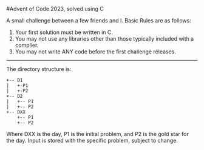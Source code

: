 #Advent of Code 2023, solved using C

A small challenge between a few friends and I. Basic Rules are as follows:
1. Your first solution must be written in C.
2. You may not use any libraries other than those typically included with a complier.
3. You may not write ANY code before the first challenge releases.

---

The directory structure is:
```
+-- D1
|   +-P1
|   +-P2
+-- D2
|	+-- P1
|	+-- P2
+-- DXX
	+-- P1
	+-- P2
```

Where DXX is the day, P1 is the initial problem, and P2 is the gold star for the day.
Input is stored with the specific problem, subject to change.
